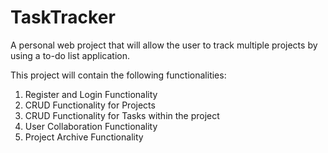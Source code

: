 # TaskTracker

A personal web project that will allow the user to track multiple projects by using a to-do list application.

This project will contain the following functionalities:

1. Register and Login Functionality
2. CRUD Functionality for Projects
3. CRUD Functionality for Tasks within the project
4. User Collaboration Functionality
5. Project Archive Functionality


